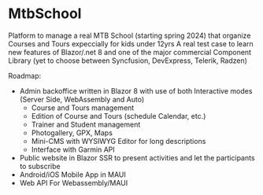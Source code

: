 # MtbSchool
Platform to manage a real MTB School (starting spring 2024) that organize Courses and Tours expeccially for kids under 12yrs
A real test case to learn new features of Blazor/.net 8 and one of the major commercial Component Library (yet to choose between Syncfusion, DevExpress, Telerik, Radzen)

Roadmap: 

- Admin backoffice written in Blazor 8 with use of both Interactive modes (Server Side, WebAssembly and Auto)
   - Course and Tours management
   - Edition of Course and Tours (schedule Calendar, etc.)
   - Trainer and Student management
   - Photogallery, GPX, Maps
   - Mini-CMS with WYSIWYG Editor for long descriptions
   - Interface with Garmin API
- Public website in Blazor SSR to present activities and let the participants to subscribe
- Android/iOS Mobile App in MAUI 
- Web API For Webassembly/MAUI

  

